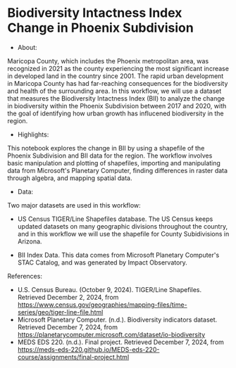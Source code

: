 # Biodiversity Intactness Index Change in Phoenix Subdivision

- About: 

Maricopa County, which includes the Phoenix metropolitan area, was recognized in 2021 as the county experiencing the most significant increase in developed land in the country since 2001. The rapid urban development in Maricopa County has had far-reaching consequences for the biodiversity and health of the surrounding area. In this workflow, we will use a dataset that measures the Biodiversity Intactness Index (BII) to analyze the change in biodiversity within the Phoenix Subdivision between 2017 and 2020, with the goal of identifying how urban growth has influcened biodiversity in the region. 

- Highlights:

This notebook explores the change in BII by using a shapefile of the Phoenix Subdivision and BII data for the region. The workflow involves basic manipulation and plotting of shapefiles, importing and manipulating data from Microsoft's Planetary Computer, finding differences in raster data through algebra, and mapping spatial data. 

- Data:

Two major datasets are used in this workflow:
- US Census TIGER/Line Shapefiles database. The US Census keeps updated datasets on many geographic divisions throughout the country, and in this workflow we will use the shapefile for County Subidivisions in Arizona.

- BII Index Data. This data comes from Microsoft Planetary Computer's STAC Catalog, and was generated by Impact Observatory. 

References:
- U.S. Census Bureau. (October 9, 2024). TIGER/Line Shapefiles. Retrieved December 2, 2024, from https://www.census.gov/geographies/mapping-files/time-series/geo/tiger-line-file.html
- Microsoft Planetary Computer. (n.d.). Biodiversity indicators dataset. Retrieved December 7, 2024, from https://planetarycomputer.microsoft.com/dataset/io-biodiversity
- MEDS EDS 220. (n.d.). Final project. Retrieved December 7, 2024, from https://meds-eds-220.github.io/MEDS-eds-220-course/assignments/final-project.html
